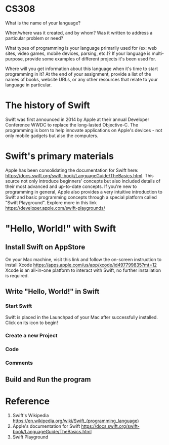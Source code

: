 # CS308

What is the name of your language?

When/where was it created, and by whom? Was it written to address a particular problem or need?

What types of programming is your language primarily used for (ex: web sites, video games, mobile devices, parsing, etc.)? If your language is multi-purpose, provide some examples of different projects it's been used for.

Where will you get information about this language when it's time to start programming in it? At the end of your assignment, provide a list of the names of books, website URLs, or any other resources that relate to your language in particular.

# The history of Swift
Swift was first announced in 2014 by Apple at their annual Developer Conference WWDC to replace the long-lasted Objective-C. The programming is born to help innovate applications on Apple's devices - not only mobile gadgets but also the computers.

# Swift's primary materials
Apple has been consolidating the documentation for Swift here: https://docs.swift.org/swift-book/LanguageGuide/TheBasics.html. This source not only introduce beginners' concepts but also included details of their most advanced and up-to-date concepts. If you're new to programming in general, Apple also provides a very intuitive introduction to Swift and basic programming concepts through a special platform called "Swift Playground". Explore more in this link https://developer.apple.com/swift-playgrounds/

# "Hello, World!" with Swift
## Install Swift on AppStore
On your Mac machine, visit this link and follow the on-screen instruction to install Xcode https://apps.apple.com/us/app/xcode/id497799835?mt=12
Xcode is an all-in-one platform to interact with Swift, no further installation is required.

## Write "Hello, World!" in Swift
### Start Swift
Swift is placed in the Launchpad of your Mac after successfully installed. Click on its icon to begin!
### Create a new Project
### Code
### Comments
## Build and Run the program




# Reference
1. Swift's Wikipedia https://en.wikipedia.org/wiki/Swift_(programming_language)
2. Apple's documentation for Swift https://docs.swift.org/swift-book/LanguageGuide/TheBasics.html
3. Swift Playground
